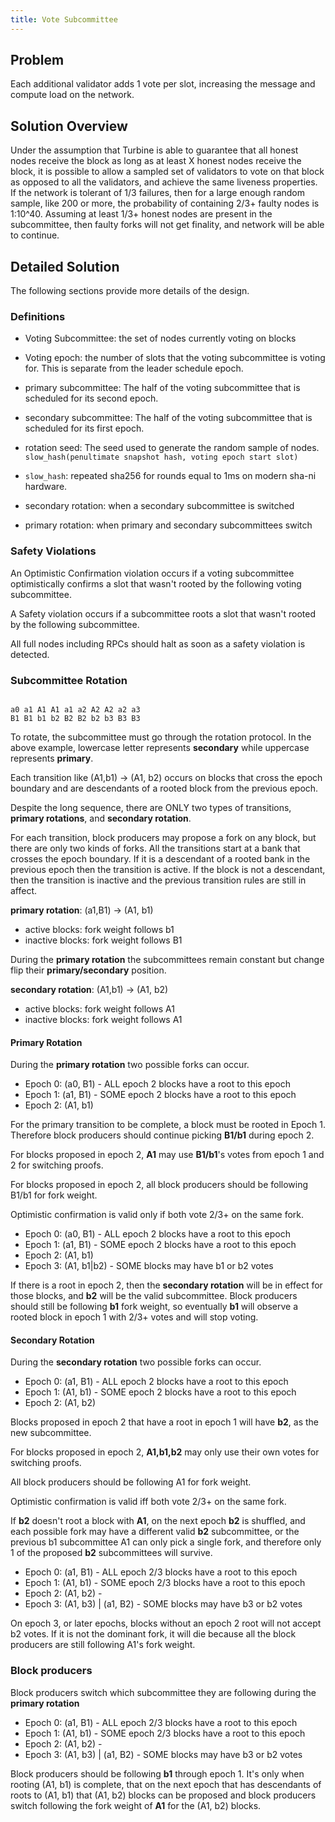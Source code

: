 ```yaml
---
title: Vote Subcommittee
---
```


## Problem

Each additional validator adds 1 vote per slot, increasing the
message and compute load on the network.

## Solution Overview

Under the assumption that Turbine is able to guarantee that all
honest nodes receive the block as long as at least X honest nodes
receive the block, it is possible to allow a sampled set of validators
to vote on that block as opposed to all the validators, and achieve
the same liveness properties. If the network is tolerant of 1/3
failures, then for a large enough random sample, like 200 or more,
the probability of containing 2/3+ faulty nodes is 1:10^40. Assuming
at least 1/3+ honest nodes are present in the subcommittee, then
faulty forks will not get finality, and network will be able to
continue.

## Detailed Solution

The following sections provide more details of the design.

### Definitions

* Voting Subcommittee: the set of nodes currently voting on blocks

* Voting epoch: the number of slots that the voting subcommittee
is voting for. This is separate from the leader schedule epoch.

* primary subcommittee: The half of the voting subcommittee that
is scheduled for its second epoch.

* secondary subcommittee: The half of the voting subcommittee that
is scheduled for its first epoch.

* rotation seed: The seed used to generate the random sample of
nodes. `slow_hash(penultimate snapshot hash, voting epoch start slot)`

* `slow_hash`: repeated sha256 for rounds equal to 1ms on modern
sha-ni hardware.

* secondary rotation: when a secondary subcommittee is switched

* primary rotation: when primary and secondary subcommittees switch

### Safety Violations

An Optimistic Confirmation violation occurs if a voting subcommittee
optimistically confirms a slot that wasn't rooted by the following
voting subcommittee.

A Safety violation occurs if a subcommittee roots a slot that wasn't
rooted by the following subcommittee.

All full nodes including RPCs should halt as soon as a safety
violation is detected.

### Subcommittee Rotation

```

a0 a1 A1 A1 a1 a2 A2 A2 a2 a3
B1 B1 b1 b2 B2 B2 b2 b3 B3 B3
```

To rotate, the subcommittee must go through the rotation protocol.
In the above example, lowercase letter represents **secondary**
while uppercase represents **primary**.

Each transition like (A1,b1) -> (A1, b2) occurs on blocks that cross
the epoch boundary and are descendants of a rooted block from the
previous epoch.

Despite the long sequence, there are ONLY two types of transitions,
**primary rotations**, and **secondary rotation**.

For each transition, block producers may propose a fork on any
block, but there are only two kinds of forks. All the transitions
start at a bank that crosses the epoch boundary.  If it is a
descendant of a rooted bank in the previous epoch then the transition
is active.  If the block is not a descendant, then the transition
is inactive and the previous transition rules are still in affect.

**primary rotation**: (a1,B1) -> (A1, b1)
* active blocks: fork weight follows b1
* inactive blocks: fork weight follows B1

During the **primary rotation** the subcommittees remain constant
but change flip their **primary/secondary** position.

**secondary rotation**: (A1,b1) -> (A1, b2)
* active blocks: fork weight follows A1
* inactive blocks: fork weight follows A1

#### Primary Rotation

During the **primary rotation** two possible forks can occur.

* Epoch 0: (a0, B1) - ALL epoch 2 blocks have a root to this epoch
* Epoch 1: (a1, B1) - SOME epoch 2 blocks have a root to this epoch
* Epoch 2: (A1, b1)

For the primary transition to be complete, a block must be rooted
in Epoch 1. Therefore block producers should continue picking
**B1/b1** during epoch 2.

For blocks proposed in epoch 2, **A1** may use **B1/b1**'s votes
from epoch 1 and 2 for switching proofs.

For blocks proposed in epoch 2, all block producers should be following
B1/b1 for fork weight.

Optimistic confirmation is valid only if both vote 2/3+ on the same
fork.

* Epoch 0: (a0, B1) - ALL epoch 2 blocks have a root to this epoch
* Epoch 1: (a1, B1) - SOME epoch 2 blocks have a root to this epoch
* Epoch 2: (A1, b1)
* Epoch 3: (A1, b1|b2) - SOME blocks may have b1 or b2 votes

If there is a root in epoch 2, then the **secondary rotation** will
be in effect for those blocks, and **b2** will be the valid
subcommittee. Block producers should still be following **b1** fork
weight, so eventually **b1** will observe a rooted block in epoch 1
with 2/3+ votes and will stop voting.

#### Secondary Rotation

During the **secondary rotation** two possible forks can occur.

* Epoch 0: (a1, B1) - ALL epoch 2 blocks have a root to this epoch
* Epoch 1: (A1, b1) - SOME epoch 2 blocks have a root to this epoch
* Epoch 2: (A1, b2)

Blocks proposed in epoch 2 that have a root in epoch 1 will have
**b2**, as the new subcommittee.

For blocks proposed in epoch 2, **A1,b1,b2** may only use their own
votes for switching proofs.

All block producers should be following A1 for fork weight.

Optimistic confirmation is valid iff both vote 2/3+ on the same fork.

If **b2** doesn't root a block with **A1**, on the next epoch **b2**
is shuffled, and each possible fork may have a different valid
**b2** subcommittee, or the previous b1 subcommittee A1 can only
pick a single fork, and therefore only 1 of the proposed **b2**
subcommittees will survive.

* Epoch 0: (a1, B1) - ALL epoch 2/3 blocks have a root to this epoch
* Epoch 1: (A1, b1) - SOME epoch 2/3 blocks have a root to this epoch
* Epoch 2: (A1, b2) -
* Epoch 3: (A1, b3) | (a1, B2) - SOME blocks may have b3 or b2 votes

On epoch 3, or later epochs, blocks without an epoch 2 root will
not accept b2 votes.  If it is not the dominant fork, it will die
because all the block producers are still following A1's fork weight.

### Block producers

Block producers switch which subcommittee they are following during
the **primary rotation**

* Epoch 0: (a1, B1) - ALL epoch 2/3 blocks have a root to this epoch
* Epoch 1: (A1, b1) - SOME epoch 2/3 blocks have a root to this epoch
* Epoch 2: (A1, b2) -
* Epoch 3: (A1, b3) | (a1, B2) - SOME blocks may have b3 or b2 votes

Block producers should be following **b1** through epoch 1. It's
only when rooting (A1, b1) is complete, that on the next epoch that
has descendants of roots to (A1, b1) that (A1, b2) blocks can be
proposed and block producers switch following the fork weight of
**A1** for the (A1, b2) blocks.
